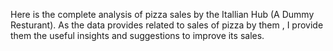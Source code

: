 Here is the complete analysis of pizza sales by the Itallian Hub (A Dummy Resturant).
As the data provides related to sales of pizza by them , I provide them the useful insights and suggestions to improve its sales. 
